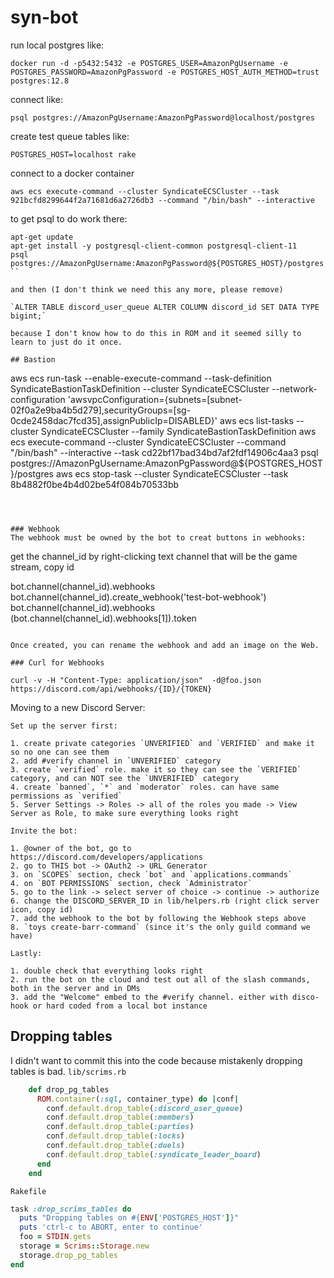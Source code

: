 # syn-bot

run local postgres like:
```
docker run -d -p5432:5432 -e POSTGRES_USER=AmazonPgUsername -e POSTGRES_PASSWORD=AmazonPgPassword -e POSTGRES_HOST_AUTH_METHOD=trust postgres:12.8
```

connect like:
```
psql postgres://AmazonPgUsername:AmazonPgPassword@localhost/postgres
```

create test queue tables like:
```
POSTGRES_HOST=localhost rake
```

connect to a docker container
```
aws ecs execute-command --cluster SyndicateECSCluster --task 921bcfd8299644f2a71681d6a2726db3 --command "/bin/bash" --interactive
```

to get psql to do work there:
```
apt-get update
apt-get install -y postgresql-client-common postgresql-client-11
psql postgres://AmazonPgUsername:AmazonPgPassword@${POSTGRES_HOST}/postgres
``

and then (I don't think we need this any more, please remove)

`ALTER TABLE discord_user_queue ALTER COLUMN discord_id SET DATA TYPE bigint;`

because I don't know how to do this in ROM and it seemed silly to learn to just do it once.

## Bastion

```
aws ecs run-task --enable-execute-command --task-definition SyndicateBastionTaskDefinition --cluster SyndicateECSCluster  --network-configuration 'awsvpcConfiguration={subnets=[subnet-02f0a2e9ba4b5d279],securityGroups=[sg-0cde2458dac7fcd35],assignPublicIp=DISABLED}'
aws ecs list-tasks --cluster SyndicateECSCluster --family SyndicateBastionTaskDefinition
aws ecs execute-command --cluster SyndicateECSCluster --command "/bin/bash" --interactive --task cd22bf17bad34bd7af2fdf14906c4aa3
psql postgres://AmazonPgUsername:AmazonPgPassword@${POSTGRES_HOST}/postgres
aws ecs stop-task --cluster SyndicateECSCluster --task 8b4882f0be4b4d02be54f084b70533bb
```



### Webhook
The webhook must be owned by the bot to creat buttons in webhooks:

```
get the channel_id by right-clicking text channel that will be the game stream, copy id

bot.channel(channel_id).webhooks
bot.channel(channel_id).create_webhook('test-bot-webhook')
bot.channel(channel_id).webhooks
(bot.channel(channel_id).webhooks[1]).token
```

Once created, you can rename the webhook and add an image on the Web.

### Curl for Webhooks

curl -v -H "Content-Type: application/json"  -d@foo.json https://discord.com/api/webhooks/{ID}/{TOKEN}
```

Moving to a new Discord Server:
```
Set up the server first:

1. create private categories `UNVERIFIED` and `VERIFIED` and make it so no one can see them
2. add #verify channel in `UNVERIFIED` category
3. create `verified` role. make it so they can see the `VERIFIED` category, and can NOT see the `UNVERIFIED` category
4. create `banned`, `*` and `moderator` roles. can have same permissions as `verified`
5. Server Settings -> Roles -> all of the roles you made -> View Server as Role, to make sure everything looks right

Invite the bot:

1. @owner of the bot, go to https://discord.com/developers/applications
2. go to THIS bot -> OAuth2 -> URL Generator
3. on `SCOPES` section, check `bot` and `applications.commands`
4. on `BOT PERMISSIONS` section, check `Administrator`
5. go to the link -> select server of choice -> continue -> authorize
6. change the DISCORD_SERVER_ID in lib/helpers.rb (right click server icon, copy id)
7. add the webhook to the bot by following the Webhook steps above
8. `toys create-barr-command` (since it's the only guild command we have)

Lastly:

1. double check that everything looks right
2. run the bot on the cloud and test out all of the slash commands, both in the server and in DMs
3. add the "Welcome" embed to the #verify channel. either with disco-hook or hard coded from a local bot instance
```


## Dropping tables
I didn't want to commit this into the code because mistakenly dropping tables is bad.
`lib/scrims.rb`
```ruby
    def drop_pg_tables
      ROM.container(:sql, container_type) do |conf|
        conf.default.drop_table(:discord_user_queue)
        conf.default.drop_table(:members)
        conf.default.drop_table(:parties)
        conf.default.drop_table(:locks)
        conf.default.drop_table(:duels)
        conf.default.drop_table(:syndicate_leader_board)
      end
    end
```

`Rakefile`

```ruby
task :drop_scrims_tables do
  puts "Dropping tables on #{ENV['POSTGRES_HOST']}"
  puts 'ctrl-c to ABORT, enter to continue'
  foo = STDIN.gets
  storage = Scrims::Storage.new
  storage.drop_pg_tables
end
```